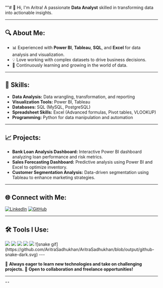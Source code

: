 ""# 👋 Hi, I'm Aritra!
A passionate **Data Analyst** skilled in transforming data into actionable insights.

---

## 🔍 **About Me:**

* 📊 Experienced with **Power BI**, **Tableau**, **SQL**, and **Excel** for data analysis and visualization.
* 💡 Love working with complex datasets to drive business decisions.
* 🚀 Continuously learning and growing in the world of data.

---

## 💼 **Skills:**

* **Data Analysis:** Data wrangling, transformation, and reporting
* **Visualization Tools:** Power BI, Tableau
* **Databases:** SQL (MySQL, PostgreSQL)
* **Spreadsheet Skills:** Excel (Advanced formulas, Pivot tables, VLOOKUP)
* **Programming:** Python for data manipulation and automation

---

## 📈 **Projects:**

* **Bank Loan Analysis Dashboard:** Interactive Power BI dashboard analyzing loan performance and risk metrics.
* **Sales Forecasting Dashboard:** Predictive analysis using Power BI and Excel to optimize inventory.
* **Customer Segmentation Analysis:** Data-driven segmentation using Tableau to enhance marketing strategies.

---

## 🌐 **Connect with Me:**

[![LinkedIn](https://img.shields.io/badge/LinkedIn-Connect-blue)](https://www.linkedin.com/in/aritrasadhukhan)
[![GitHub](https://img.shields.io/badge/GitHub-Follow-black)](https://github.com/your-github-username)

---

## 🛠️ **Tools I Use:**

<img src="https://img.shields.io/badge/Power%20BI-FAE042?style=for-the-badge&logo=powerbi&logoColor=black" />  
<img src="https://img.shields.io/badge/Tableau-E97627?style=for-the-badge&logo=tableau&logoColor=white" />  
<img src="https://img.shields.io/badge/SQL-4479A1?style=for-the-badge&logo=postgresql&logoColor=white" />  
<img src="https://img.shields.io/badge/Excel-217346?style=for-the-badge&logo=microsoft-excel&logoColor=white" />  
<img src="https://img.shields.io/badge/Python-3776AB?style=for-the-badge&logo=python&logoColor=white" />  
![snake gif](https://github.com/AritraSadhukhan/AritraSadhukhan/blob/output/github-snake-dark.svg)
---

🌱 **Always eager to learn new technologies and take on challenging projects.**
🔎 **Open to collaboration and freelance opportunities!**

---

```
""
```
